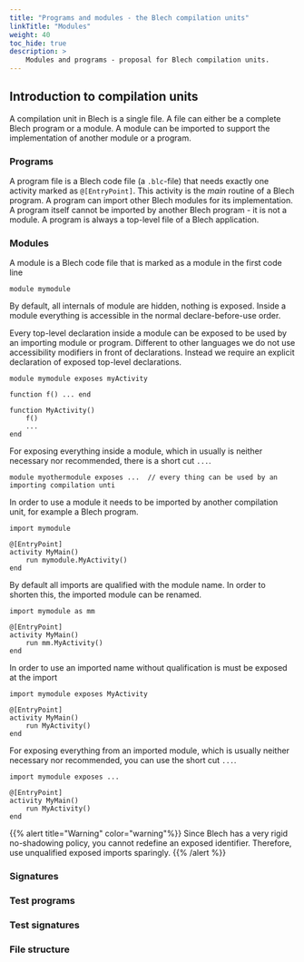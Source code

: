 ```yaml
---
title: "Programs and modules - the Blech compilation units"
linkTitle: "Modules"
weight: 40
toc_hide: true
description: >
    Modules and programs - proposal for Blech compilation units.
---
```


## Introduction to compilation units

A compilation unit in Blech is a single file.
A file can either be a complete Blech program or a module.
A module can be imported to support the implementation of another module or a program.


### Programs

A program file is a Blech code file (a ```.blc```-file) that needs exactly one activity marked as  ```@[EntryPoint]```.
This activity is the *main* routine of a Blech program.
A program can import other Blech modules for its implementation.
A program itself cannot be imported by another Blech program - it is not a module.
A program is always a top-level file of a Blech application.


### Modules

A module is a Blech code file that is marked as a module in the first code line

```blech
module mymodule
```

By default, all internals of module are hidden, nothing is exposed.
Inside a module everything is accessible in the normal declare-before-use order.

Every top-level declaration inside a module can be exposed to be used by an importing module or program.
Different to other languages we do not use accessibility modifiers in front of declarations.
Instead we require an explicit declaration of exposed top-level declarations.

```blech
module mymodule exposes myActivity

function f() ... end

function MyActivity() 
    f()
    ...
end
```

For exposing everything inside a module, which in usually is neither necessary nor recommended, there is a short cut `...`.


```blech
module myothermodule exposes ...  // every thing can be used by an importing compilation unti
```

In order to use a module it needs to be imported by another compilation unit, for example a Blech program.

```blech
import mymodule

@[EntryPoint]
activity MyMain()
    run mymodule.MyActivity()
end
```

By default all imports are qualified with the module name.
In order to shorten this, the imported module can be renamed.

```blech
import mymodule as mm

@[EntryPoint]
activity MyMain()
    run mm.MyActivity()
end
```

In order to use an imported name without qualification is must be exposed at the import

```blech
import mymodule exposes MyActivity

@[EntryPoint]
activity MyMain()
    run MyActivity()
end
```

For exposing everything from an imported module, which is usually neither necessary nor recommended, you can use the short cut `...`.

```blech
import mymodule exposes ...

@[EntryPoint]
activity MyMain()
    run MyActivity()
end
```

{{% alert title="Warning" color="warning"%}}
Since Blech has a very rigid no-shadowing policy, you cannot redefine an exposed identifier.
Therefore, use unqualified exposed imports sparingly.
{{% /alert %}}


### Signatures



### Test programs

### Test signatures

### File structure


